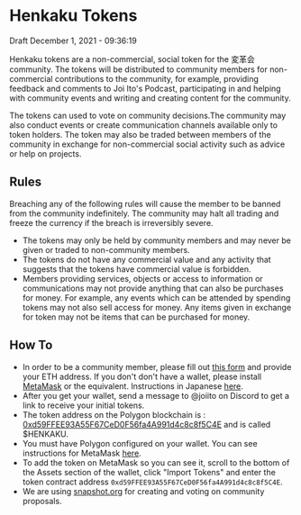 # Henkaku Tokens

Draft December 1, 2021 - 09:36:19

Henkaku tokens are a non-commercial, social token for the 変革会 community. The tokens will be distributed to community members for non-commercial contributions to the community, for example, providing feedback and comments to Joi Ito's Podcast, participating in and helping with community events and writing and creating content for the community.

The tokens can used to vote on community decisions.The community may also conduct events or create communication channels available only to token holders. The token may also be traded between members of the community in exchange for non-commercial social activity such as advice or help on projects.

## Rules

Breaching any of the following rules will cause the member to be banned from the community indefinitely. The community may halt all trading and freeze the currency if the breach is irreversibly severe.

- The tokens may only be held by community members and may never be given or traded to non-community members.
- The tokens do not have any commercial value and any activity that suggests that the tokens have commercial value is forbidden.
- Members providing services, objects or access to information or communications may not provide anything that can also be purchases for money. For example, any events which can be attended by spending tokens may not also sell access for money. Any items given in exchange for token may not be items that can be purchased for money.

## How To

- In order to be a community member, please fill out [this form](https://airtable.com/shrO7yOVqbeymYSOW) and provide your ETH address. If you don't don't have a wallet, please install [MetaMask](https://metamask.io/) or the equivalent. Instructions in Japanese [here](https://joi.ito.com/jp/archives/2021/11/08/005731.html).
- After you get your wallet, send a message to @joiito on Discord to get a link to receive your initial tokens.
- The token address on the Polygon blockchain is : [0xd59FFEE93A55F67CeD0F56fa4A991d4c8c8f5C4E](https://polygonscan.com/token/0xd59FFEE93A55F67CeD0F56fa4A991d4c8c8f5C4E) and is called $HENKAKU.
- You must have Polygon configured on your wallet. You can see instructions for MetaMask [here](https://docs.polygon.technology/docs/develop/metamask/config-polygon-on-metamask/).
- To add the token on MetaMask so you can see it, scroll to the bottom of the Assets section of the wallet, click "Import Tokens" and enter the token contract address `0xd59FFEE93A55F67CeD0F56fa4A991d4c8c8f5C4E`.
- We are using [snapshot.org](https://snapshot.org/#/henkaku.eth/) for creating and voting on community proposals.
